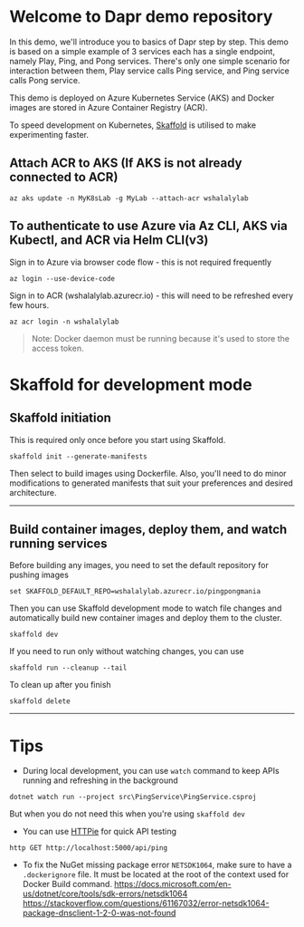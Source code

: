 # Welcome to Dapr demo repository
In this demo, we'll introduce you to basics of Dapr step by step.
This demo is based on a simple example of 3 services each has a single endpoint, namely Play, Ping, and Pong services.
There's only one simple scenario for interaction between them, Play service calls Ping service, and Ping service calls Pong service.

This demo is deployed on Azure Kubernetes Service (AKS) and Docker images are stored in Azure Container Registry (ACR).

To speed development on Kubernetes, [Skaffold](https://skaffold.dev) is utilised to make experimenting faster.

## Attach ACR to AKS (If AKS is not already connected to ACR)
```
az aks update -n MyK8sLab -g MyLab --attach-acr wshalalylab
```

## To authenticate to use Azure via Az CLI, AKS via Kubectl, and ACR via Helm CLI(v3)
Sign in to Azure via browser code flow - this is not required frequently
```
az login --use-device-code
```
Sign in to ACR (wshalalylab.azurecr.io) - this will need to be refreshed every few hours.
```
az acr login -n wshalalylab
```
> Note: Docker daemon must be running because it's used to store the access token.

# Skaffold for development mode

## Skaffold initiation
This is required only once before you start using Skaffold.
```
skaffold init --generate-manifests
```
Then select to build images using Dockerfile.
Also, you'll need to do minor modifications to generated manifests that suit your preferences and desired architecture.

---
## Build container images, deploy them, and watch running services
Before building any images, you need to set the default repository for pushing images
```
set SKAFFOLD_DEFAULT_REPO=wshalalylab.azurecr.io/pingpongmania
```
Then you can use Skaffold development mode to watch file changes and automatically build new container images and deploy them to the cluster.
```
skaffold dev
```

If you need to run only without watching changes, you can use 
```
skaffold run --cleanup --tail
```

To clean up after you finish
```
skaffold delete
```

---

# Tips
- During local development, you can use `watch` command to keep APIs running and refreshing in the background
```
dotnet watch run --project src\PingService\PingService.csproj
```
But when you do not need this when you're using `skaffold dev`
- You can use [HTTPie](https://httpie.io) for quick API testing
```
http GET http://localhost:5000/api/ping
```

- To fix the NuGet missing package error `NETSDK1064`, make sure to have a `.dockerignore` file.
It must be located at the root of the context used for Docker Build command.
https://docs.microsoft.com/en-us/dotnet/core/tools/sdk-errors/netsdk1064
https://stackoverflow.com/questions/61167032/error-netsdk1064-package-dnsclient-1-2-0-was-not-found
